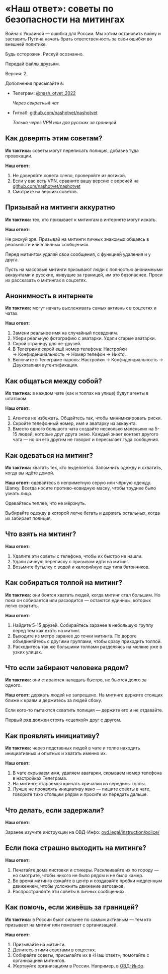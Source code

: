 # «Наш ответ»: советы по безопасности на митингах

Война с Украиной — ошибка для России. Мы хотим остановить войну и заставить Путина начать брать ответственность за свои ошибки во внешней политике.

Будь осторожен. Рискуй осознанно.

Передай файлы друзьям.

Версия: 2.

Дополнения присылайте в:
- Телеграм: [@nash_otvet_2022](https://t.me/nash_otvet_2022)
  
  *Через секретный чат*
- Гитхаб: [github.com/nashotvet/nashotvet](https://github.com/nashotvet/nashotvet)
  
  *Только через VPN или для русских за границей*


## Как доверять этим советам?

**Их тактика:** советы могут переписать полиция, добавив туда провокации.

**Наш ответ:**

1. Не доверяйте совета слепо, проверяйте из логикой.
2. Если у вас есть VPN, сравните вашу версию с версией на [github.com/nashotvet/nashotvet](https://github.com/nashotvet/nashotvet)
3. Смотрите на версию советов.


## Призывай на митинги аккуратно

**Их тактика:** тех, кто призывает к митингам в интернете могут искать.

**Наш ответ:**

Не рискуй зря. Призывай на митинги личных знакомых общаясь в реальности или в личных сообщениях.

Перед митингом удаляй свои сообщения, с функцией удаления и у друга.

Пусть на массовые митинги призывают люди с полностью анонимными аккаунтами и русские, живущие за границей, им это безопаснее. Проси их рассказать о митингах в соцсетях.


## Анонимность в интернете

**Их тактика:** могут начать выслеживать самых активных в соцсетях и чатах.

**Наш ответ:**

1. Замени реальное имя на случайный псевдоним.
2. Убери реальную фотографию с аватарки. Удали старые аватарки.
3. Скрой страницу для не-друзей.
4. В Телеграме скрой ещё номер телефона: Настройки → Конфиденциальность → Номер телефон → Никто.
5. Включите в Телеграме пароль: Настройки → Конфиденциальность → Двухэтапная аутентификация.

## Как общаться между собой?

**Их тактика:** в каждом чате (как и толпах на улице) будут агенты в штатском.

**Наш ответ:**

1. Агентов не избежать. Общайтесь так, чтобы минимизировать риски.
2. Скройте телефонный номер, имя и аватарку из аккаунта.
3. Вместо одного большого чата создайте несколько маленьких на 5-15 людей, которые друг друга знаю. Каждый знает контакт другого чата — но он его другим не говорит и пересылает туда сообщения.


## Как одеваться на митинг?

**Их тактика:** хватать тех, кто выделяется. Запомнить одежду и схватить, когда вы идёте домой.

**Наш ответ:** одевайтесь в неприметную серую или чёрную одежду. Шапку. Всегда носите противо-ковидную маску, чтобы труднее было узнать лицо.

Одевайтесь теплее, что не мёрзнуть.

Выбирайте одежду в которой легче бегать и держать остальных, когда их забирает полиция.


## Что взять на митинг?

**Наш ответ:** 

1. Удалите эти советы с телефона, чтобы их быстро не нашли.
2. Удали личную переписку с призывом идти на митинг.
3. Возьмите бутылку с водой и калорийную еду типа батончиков.


## Как собираться толпой на митинг?

**Их тактика:** они боятся хватать людей, когда митинг стал большим. Но пока он собирается или расходится — остаются единицы, которых легко схватить.

**Наш ответ:**

1. Найдите 5-15 друзей. Собирайтесь заранее в небольшую группу перед тем как ехать на митинг.
2. Выходите из метро заранее до точки митинга. По дороге объединяйтесь с другими группами, чтобы сразу приходить толпой.
3. Расходитесь так же большими толпами разделяясь на мелкие уже в узких улицах.


## Что если забирают человека рядом?

**Их тактика:** они стараются нападать быстро, не бьются долго за одного.

**Наш ответ:** держать людей не запрещено. На митинге держите стоящих ближе к краям и держитесь за людей сбоку.

Если кого-то пытаются схватить полиция — держите его и не отдавайте.

Первый ряд должен стоять «сцепкой» друг с другом.


## Как проявлять инициативу?

**Их тактика:** через подставных людей в чате и толпе находить инициативных и опытных и хватать именно их.

**Наш ответ:**

1. В чате скрываем имя, удаляем аватарки, скрываем номер телефона в настройках Телеграма.
2. На митинге стараемся кричать кричалки из середины толпы.
3. Лучше не проявлять инициативу явно — пишите советы в чате, говорите тихо стоящим рядом и просите их передать дальше.


## Что делать, если задержали?

**Наш ответ:**

Заранее изучите инструкции на ОВД-Инфо: [ovd.legal/instruction/police/](https://ovd.legal/instruction/police/)


## Если пока страшно выходить на митинге?

**Наш ответ:**

1. Печатайте дома листовки и стикеры. Расклеивайте их по городу — но смотрите, чтобы никого не было рядом и не было камер.
2. Во время митинга езжайте в центр и создавайте пробки медленным движением, чтобы усложнить движение автозаков.
3. Распространяйте эти советы в личных сообщениях.


## Как помочь, если живёшь за границей?

**Их тактика:** в России бьют сильнее по самым активным — тем кто призывает на митинг или помогает с организацией.

**Наш ответ:**

1. Призывайте на митинги.
2. Делитесь этими советами в соцсетях.
3. Собирайте советы, присылайте их в «Наш ответ», помогайте с организацией митингов.
4. Жертвуйте организациям в России. Например, в [ОВД-Инфо](https://donate.ovdinfo.org/).
